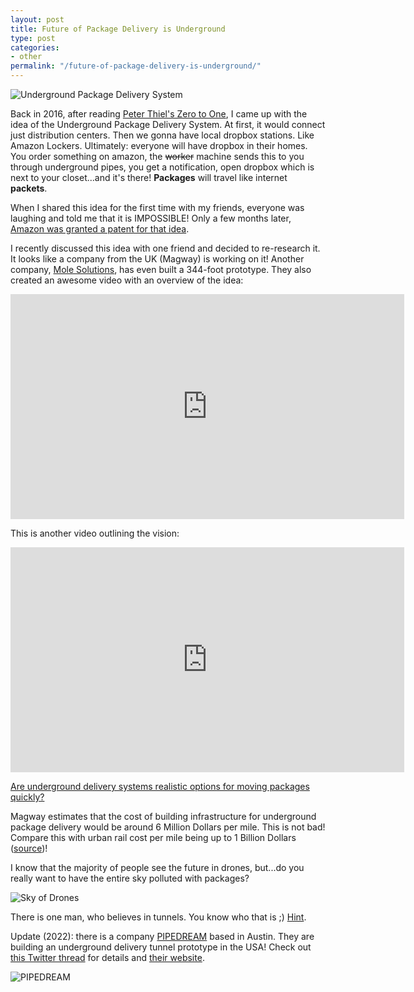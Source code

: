 ```yaml
---
layout: post
title: Future of Package Delivery is Underground
type: post
categories:
- other
permalink: "/future-of-package-delivery-is-underground/"
---
```

<img src="{{ site.baseurl }}/assets/2020/04/underground-package-delivery.jpg" alt="Underground Package Delivery System" />

Back in 2016, after reading <a href="https://amzn.to/351Rcjn">Peter Thiel's Zero to One</a>, I came up with the idea of the Underground Package Delivery System. At first, it would connect just distribution centers. Then we gonna have local dropbox stations. Like Amazon Lockers. Ultimately: everyone will have dropbox in their homes. You order something on amazon, the <s>worker</s> machine sends this to you through underground pipes, you get a notification, open dropbox which is next to your closet...and it's there! <b>Packages</b> will travel like internet <b>packets</b>.

When I shared this idea for the first time with my friends, everyone was laughing and told me that it is IMPOSSIBLE! Only a few months later, <a href="https://www.geekwire.com/2017/amazon-patent-subterranean-network-delivery/">Amazon was granted a patent for that idea</a>.

I recently discussed this idea with one friend and decided to re-research it. It looks like a company from the UK (Magway) is working on it! Another company, <a href="https://www.molesolutions.co.uk/">Mole Solutions</a>, has even built a 344-foot prototype. They also created an awesome video with an overview of the idea:

<iframe src="https://www.youtube.com/embed/I3XiE3f4mQg" width="630" height="360" frameborder="0" allowfullscreen="allowfullscreen"></iframe>

This is another video outlining the vision:

<iframe src="https://www.youtube.com/embed/72Zo9dRSHSk" width="630" height="360" frameborder="0" allowfullscreen="allowfullscreen"></iframe>

<a href="https://www.21cpw.com/oig-are-underground-delivery-systems-realistic-options-for-moving-packages-quickly/">Are underground delivery systems realistic options for moving packages quickly?</a>

Magway estimates that the cost of building infrastructure for underground package delivery would be around 6 Million Dollars per mile. This is not bad! Compare this with urban rail cost per mile being up to 1 Billion Dollars (<a href="https://www.citylab.com/transportation/2018/01/why-its-so-expensive-to-build-urban-rail-in-the-us/551408/">source</a>)!

I know that the majority of people see the future in drones, but...do you really want to have the entire sky polluted with packages?

<img src="{{ site.baseurl }}/assets/2020/04/Drone-Invasion-e1585889527929.jpg" alt="Sky of Drones" />

There is one man, who believes in tunnels. You know who that is ;) <a href="https://singularityhub.com/2020/02/20/elon-musks-boring-company-finishes-first-tunnel-for-155mph-vegas-loop/">Hint</a>.

Update (2022): there is a company [PIPEDREAM](https://pipedreamlabs.co/) based in Austin. They are building an underground delivery tunnel prototype in the USA! Check out [this Twitter thread](https://twitter.com/thegarrettscott/status/1516499134576046087) for details and [their website](https://pipedreamlabs.co).

<img src="{{ site.baseurl }}/assets/2022/pipedream.jpeg" alt="PIPEDREAM" />
